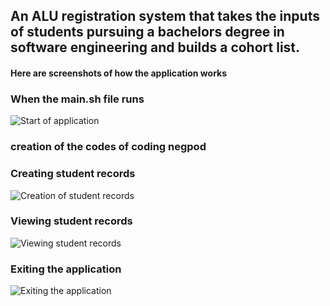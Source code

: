 ## An ALU registration system that takes the inputs of students pursuing a bachelors degree in software engineering and builds a cohort list.

#### Here are screenshots of how the application works

### When the main.sh file runs
![Start of application](../../../Pictures/Negpod/start_of_program.png)

### creation of the codes of coding negpod

### Creating student records
![Creation of student records](../../../Pictures/Negpod/creating_student_record.png)

### Viewing student records
![Viewing student records](../../../Pictures/Negpod/viewing_student_record.png)

### Exiting the application
![Exiting the application](../../../Pictures/Negpod/exiting_application.png)
